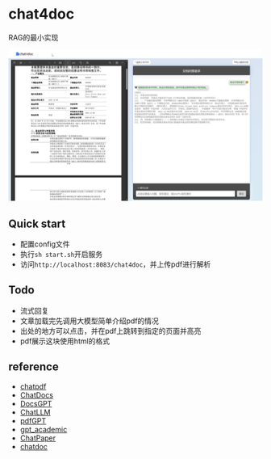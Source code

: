 # chat4doc
RAG的最小实现

![chat4doc](https://github.com/Tongjilibo/chat4doc/blob/master/doc/example.png)

## Quick start
- 配置config文件
- 执行`sh start.sh`开启服务
- 访问`http://localhost:8083/chat4doc`，并上传pdf进行解析

## Todo
- 流式回复
- 文章加载完先调用大模型简单介绍pdf的情况
- 出处的地方可以点击，并在pdf上跳转到指定的页面并高亮
- pdf展示这块使用html的格式

## reference
- [chatpdf](https://github.com/shibing624/ChatPDF)
- [ChatDocs](https://github.com/marella/chatdocs)
- [DocsGPT](https://github.com/arc53/DocsGPT)
- [ChatLLM](https://github.com/yuanjie-ai/ChatLLM)
- [pdfGPT](https://github.com/bhaskatripathi/pdfGPT)
- [gpt_academic](https://github.com/binary-husky/gpt_academic)
- [ChatPaper](https://github.com/kaixindelele/ChatPaper)
- [chatdoc](https://github.com/daodao97/chatdoc)
